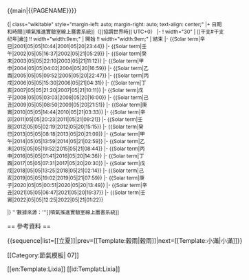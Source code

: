 <noinclude>{{main|{{PAGENAME}}}}
</noinclude><div style="font-size: smaller;">
{| class="wikitable" style="<noinclude>margin-left: auto; margin-right: auto; </noinclude>text-align: center;"
|+ 日期和時間<noinclude><ref>[[噴氣推進實驗室線上曆書系統]]</ref></noinclude>（[[協調世界時]] UTC+0）
|-
! width="30" | [[干支#干支纪年|歲]] !! width="width:9em;" | 開始 !! width="width:9em;" | 結束
|-
{{Solar term|辛巳|2001|05|05|10:44|2001|05|20|23:44}}
|-
{{Solar term|壬午|2002|05|05|16:37|2002|05|21|05:29}}
|-
{{Solar term|癸未|2003|05|05|22:10|2003|05|21|11:12}}
|-
{{Solar term|甲申|2004|05|05|04:02|2004|05|20|16:59}}
|-
{{Solar term|乙酉|2005|05|05|09:52|2005|05|20|22:47}}
|-
{{Solar term|丙戌|2006|05|05|15:30|2006|05|21|04:31}}
|-
{{Solar term|丁亥|2007|05|05|21:20|2007|05|21|10:11}}
|-
{{Solar term|戊子|2008|05|05|03:03|2008|05|20|16:00}}
|-
{{Solar term|己丑|2009|05|05|08:50|2009|05|20|21:51}}
|-
{{Solar term|庚寅|2010|05|05|14:44|2010|05|21|03:33}}
|-
{{Solar term|辛卯|2011|05|05|20:23|2011|05|21|09:21}}
|-
{{Solar term|壬辰|2012|05|05|02:19|2012|05|20|15:15}}
|-
{{Solar term|癸巳|2013|05|05|08:18|2013|05|20|21:09}}
|-
{{Solar term|甲午|2014|05|05|13:59|2014|05|21|02:59}}
|-
{{Solar term|乙未|2015|05|05|19:52|2015|05|21|08:44}}
|-
{{Solar term|丙申|2016|05|05|01:41|2016|05|20|14:36}}
|-
{{Solar term|丁酉|2017|05|05|07:31|2017|05|20|20:30}}
|-
{{Solar term|戊戌|2018|05|05|13:25|2018|05|21|02:14}}
|-
{{Solar term|己亥|2019|05|05|19:02|2019|05|21|07:59}}
|-
{{Solar term|庚子|2020|05|05|00:51|2020|05|20|13:49}}
|-
{{Solar term|辛丑|2021|05|05|06:47|2021|05|20|19:37}}
|-
{{Solar term|壬寅|2022|05|05|12:25|2022|05|21|01:22}}
<!--
|-
{{Solar term|癸卯|2023|05| | 0:0 |2023|05|  |  :  }}
|-
{{Solar term|甲辰|2024|05| | 0:0 |2024|05|  |  :  }}
|-
{{Solar term|  |202 |05| | 0:0 |202 |05|  |  :  }}

:立夏，太阳到达黄经45度
:小滿，太阳到达黄经60度
-->
|}<includeonly>
'''數據來源：'''[[噴氣推進實驗室線上曆書系統]]</includeonly>
</div><noinclude>

== 參考資料 ==
<div class="references-small">
<references />
</div>

<div style="white-space: nowrap;">{{sequence|list=[[立夏]]|prev=[[Template:穀雨|穀雨]]|next=[[Template:小滿|小滿]]}}</div>

[[Category:節氣模板| 07]]

[[en:Template:Lixia]]
[[id:Templat:Lixia]]
</noinclude>
